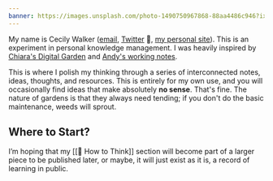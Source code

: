 ```yaml
---
banner: https://images.unsplash.com/photo-1490750967868-88aa4486c946?ixid=MnwxMjA3fDB8MHxwaG90by1wYWdlfHx8fGVufDB8fHx8&ixlib=rb-1.2.1&auto=format&fit=crop&w=3750&q=80
---
```


My name is Cecily Walker ([email](6wjonkplb@relay.firefox.com), [Twitter](https://twitter.com/skeskali/) 🔏, [my personal site](cecily.info)). This is an experiment in personal knowledge management. I was heavily inspired by [Chiara's Digital Garden](https://www.craft.do/s/ByjupAMfZgN6dW) and [Andy's working notes](https://notes.andymatuschak.org/About_these_notes).

This is where I polish my thinking through a series of interconnected notes, ideas, thoughts, and resources. This is entirely for my own use, and you will occasionally find ideas that make absolutely **no sense**. That's fine. The nature of gardens is that they always need tending; if you don't do the basic maintenance, weeds will sprout.

## Where to Start?

I’m hoping that my [[🤔 How to Think]] section will become part of a larger piece to be published later, or maybe, it will just exist as it is, a record of learning in public.
